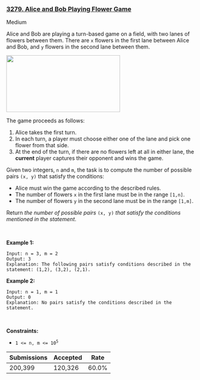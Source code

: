 ### [3279. Alice and Bob Playing Flower Game](https://leetcode.com/problems/alice-and-bob-playing-flower-game/description/?envType=daily-question&envId=2025-08-29)

Medium

Alice and Bob are playing a turn-based game on a field, with two lanes of flowers between them. There are `` x `` flowers in the first lane between Alice and Bob, and `` y `` flowers in the second lane between them.

<img alt="" src="https://assets.leetcode.com/uploads/2025/08/27/3021.png" style="width: 300px; height: 150px;"/>

The game proceeds as follows:

1.   Alice takes the first turn.
2.   In each turn, a player must choose either one of the lane and pick one flower from that side.
3.   At the end of the turn, if there are no flowers left at all in either lane, the __current__ player captures their opponent and wins the game.

Given two integers, `` n `` and `` m ``, the task is to compute the number of possible pairs `` (x, y) `` that satisfy the conditions:

*   Alice must win the game according to the described rules.
*   The number of flowers `` x `` in the first lane must be in the range `` [1,n] ``.
*   The number of flowers `` y `` in the second lane must be in the range `` [1,m] ``.

Return _the number of possible pairs_ `` (x, y) `` _that satisfy the conditions mentioned in the statement_.

 

<strong class="example">Example 1:</strong>

```
Input: n = 3, m = 2
Output: 3
Explanation: The following pairs satisfy conditions described in the statement: (1,2), (3,2), (2,1).
```

<strong class="example">Example 2:</strong>

```
Input: n = 1, m = 1
Output: 0
Explanation: No pairs satisfy the conditions described in the statement.
```

 

__Constraints:__

*   <code>1 <= n, m <= 10<sup>5</sup></code>

| Submissions    | Accepted     | Rate   |
| -------------- | ------------ | ------ |
| 200,399 | 120,326 | 60.0% |